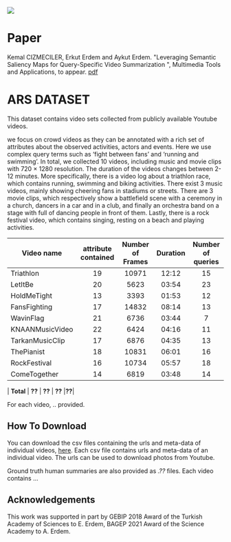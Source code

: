![](teaserV8.png)

# Paper
Kemal CIZMECILER, Erkut Erdem and Aykut Erdem. "Leveraging Semantic Saliency Maps for Query-Specific Video Summarization ", Multimedia Tools and Applications, to appear.
[pdf](https://vision.cs.hacettepe.edu.tr/publication/fulltext/?.pdf)

# ARS DATASET
This dataset contains video sets collected from publicly available Youtube videos. 

we focus on crowd videos as they can be annotated with a rich set of attributes about the observed activities, actors and events. Here we use complex query terms such as ‘fight between fans’ and ‘running and swimming’. In total, we collected 10 videos, including music and movie clips with 720 × 1280 resolution. The duration of the videos changes
between 2-12 minutes. More specifically, there is a video log about a triathlon race, which contains running, swimming and biking activities. There exist 3 music videos, mainly showing cheering fans in stadiums or streets. There are 3 movie clips, which respectively show a battlefield scene with a ceremony in a church, dancers in a car and in a club, and finally an orchestra band on a stage with full of dancing people in front of them. Lastly, there is a rock festival video, which contains singing, resting on a beach and playing activities.



| Video name | attribute contained | Number of Frames | Duration | Number of queries
|-------------|:---------------:|:--------------------:|:----------------:|:----------------:|
| Triathlon   | 19            | 10971                  | 12:12            |15|
| LetItBe   | 20              | 5623                  | 03:54            |23|
| HoldMeTight   | 13              | 3393                  | 01:53            |12|
| FansFighting   | 17             | 14832                  | 08:14            |13|
| WavinFlag   | 21             | 6736                  | 03:44            |7|
| KNAANMusicVideo   | 22             | 6424                  | 04:16            |11|
| TarkanMusicClip   | 17             | 6876                  | 04:35            |13|
| ThePianist   | 18             | 10831                  | 06:01            |16|
| RockFestival   | 16             | 10734                  | 05:57            |18|
| ComeTogether   | 14             | 6819                  | 03:48            |14|

| **Total**   | **??**         | **??**             | **??**       |**??**|

For each video, .. provided.

## How To Download

You can download the csv files containing the urls and meta-data of individual videos, [here](??). Each csv file contains urls and meta-data of an individual video. The urls can be used to download photos from Youtube.

Ground truth human summaries are also provided as *.??* files. Each video contains ...


## Acknowledgements

This work was supported in part by GEBIP 2018 Award of the Turkish Academy of Sciences to E. Erdem, BAGEP 2021 Award of the Science Academy to A. Erdem.
